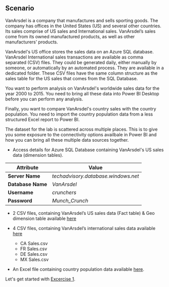 ## Scenario

VanArsdel is a company that manufactures and sells sporting goods. The company has offices in the United States (US) and several other countries. Its sales comprise of US sales and International sales. VanArsdel’s sales come from its owned manufactured products, as well as other manufacturers’ products.

VanArsdel's US office stores the sales data on an Azure SQL database. VanArsdel International sales transactions are available as comma separated (CSV) files. They could be generated daily, either manually by someone, or automatically by an automated process. They are available in a dedicated folder. These CSV files have the same column structure as the sales table for the US sales that comes from the SQL Database.

You want to perform analysis on VanArsdel's worldwide sales data for the year 2000 to 2015. You need to bring all these data into Power BI Desktop before you can perform any analysis. 

Finally, you want to compare VanArsdel's country sales with the country population. You need to import the country population data from a less structured Excel report to Power BI.

The dataset for the lab is scattered across multiple places. This is to give you some exposure to the connectivity options availbale in Power BI and how you can bring all these multiple data sources together. 

- Access details for Azure SQL Database containing VanArsdel's US sales data (dimension tables).

Attribute | Value
--- | --- 
**Server Name** |*techadvisory.database.windows.net*
**Database Name** |*VanArsdel*
**Username**| *crunchers*
**Password**| *Munch_Crunch*

- 2 CSV files, containing VanArsdel’s US sales data (Fact table) & Geo dimension table available [here](https://github.com/BDO-Australia/MunchAndCrunch/blob/master/Session2/Data/VanArsdel.zip) 

- 4 CSV files, containing VanArsdel’s international sales data available [here](https://github.com/BDO-Australia/MunchAndCrunch/blob/master/Session2/Data/InternationalSales.zip)

    - CA Sales.csv
    - FR Sales.csv
    - DE Sales.csv
    - MX Sales.csv

- An Excel file containing country population data available [here](https://github.com/BDO-Australia/MunchAndCrunch/blob/master/Session2/Data/CountryPopulationByYear.zip).

Let's get started with [Excercise 1](https://github.com/BDO-Australia/MunchAndCrunch/blob/master/Session2/2.%20Excercise-1.md).